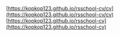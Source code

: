 [https://kopkop123.github.io/rsschool-cv/cv](https://kopkop123.github.io/rsschool-cv/cv)
[https://kopkop123.github.io/rsschool-cv](https://kopkop123.github.io/rsschool-cv)